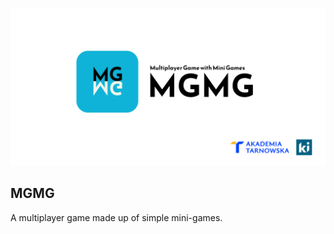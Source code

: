 ![](https://github.com/GRUSPAT/MGMG/blob/main/readme/MGMG_thumbnail.png)
## MGMG
A multiplayer game made up of simple mini-games.
